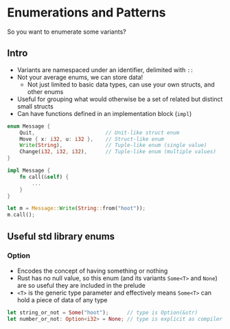 # Enumerations and Patterns

So you want to enumerate some variants?

## Intro

* Variants are namespaced under an identifier, delimited with `::`
* Not your average enums, we can store data!
    * Not just limited to basic data types, can use your own structs, and other enums
* Useful for grouping what would otherwise be a set of related but distinct small structs
* Can have functions defined in an implementation block (`impl`)
 
```rust
enum Message {
    Quit,                       // Unit-like struct enum
    Move { x: i32, u: i32 },    // Struct-like enum
    Write(String),              // Tuple-like enum (single value)
    Change(i32, i32, i32),      // Tuple-like enum (multiple values)
}

impl Message {
    fn call(&self) {
        ...
    }
}

let m = Message::Write(String::from("hoot"));
m.call();
```

## Useful std library enums

### Option

* Encodes the concept of having something or nothing
* Rust has no null value, so this enum (and its variants `Some<T>` and `None`) are so useful they are included in the prelude
* `<T>` is the generic type parameter and effectively means `Some<T>` can hold a piece of data of any type

```rust
let string_or_not = Some("hoot");      // type is Option(&str)
let number_or_not: Option<i32> = None; // type is explicit as compiler cannot infer a type from Option::None
```

